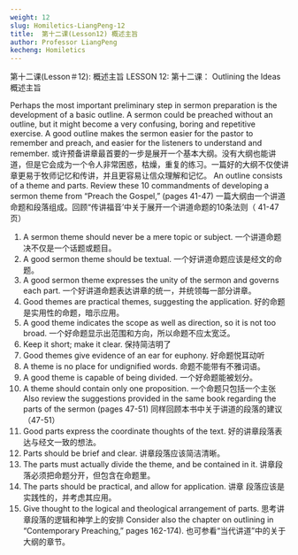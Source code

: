```yaml
---
weight: 12
slug: Homiletics-LiangPeng-12
title:  第十二课(Lesson12) 概述主旨
author: Professor LiangPeng
kecheng: Homiletics
---
```


第十二课(Lesson＃12): 概述主旨
LESSON 12:
第十二课：
Outlining the Ideas
概述主旨

Perhaps the most important preliminary step in sermon preparation is the development of a basic outline. A sermon could be preached without an outline, but it might become a very confusing, boring and repetitive exercise. A good outline makes the sermon easier for the pastor to remember and preach, and easier for the listeners to understand and remember.
或许预备讲章最首要的一步是展开一个基本大纲。没有大纲也能讲道，但是它会成为一个令人非常困惑，枯燥，重复的练习。一篇好的大纲不仅使讲章更易于牧师记忆和传讲，并且更容易让信众理解和记忆。
An outline consists of a theme and parts. Review these 10 commandments of developing a sermon theme from “Preach the Gospel,” (pages 41-47)
一篇大纲由一个讲道命题和段落组成。回顾“传讲福音’中关于展开一个讲道命题的10条法则（ 41-47 页）
1. A sermon theme should never be a mere topic or subject.
一个讲道命题决不仅是一个话题或题目。
2. A good sermon theme should be textual.
一个好讲道命题应该是经文的命题。
3. A good sermon theme expresses the unity of the sermon and governs each part.
一个好讲道命题表达讲章的统一，并统领每一部分讲章。
4. Good themes are practical themes, suggesting the application.
好的命题是实用性的命题，暗示应用。
5. A good theme indicates the scope as well as direction, so it is not too broad.
一个好命题显示出范围和方向，所以命题不应太宽泛。
6. Keep it short; make it clear.
保持简洁明了
7. Good themes give evidence of an ear for euphony.
好命题悦耳动听
8. A theme is no place for undignified words.
命题不能带有不雅词语。
9. A good theme is capable of being divided.
一个好命题能被划分。
10. A theme should contain only one proposition.
一个命题只包括一个主张
Also review the suggestions provided in the same book regarding the parts of the sermon (pages 47-51)
同样回顾本书中关于讲道的段落的建议（47-51）
1. Good parts express the coordinate thoughts of the text.
好的讲章段落表达与经文一致的想法。
2. Parts should be brief and clear.
讲章段落应该简洁清晰。
3. The parts must actually divide the theme, and be contained in it.
讲章段落必须把命题分开，但包含在命题里。
4. The parts should be practical, and allow for application.
讲章 段落应该是实践性的，并考虑其应用。
5. Give thought to the logical and theological arrangement of parts.
思考讲章段落的逻辑和神学上的安排
Consider also the chapter on outlining in “Contemporary Preaching,” pages 162-174).
也可参看“当代讲道”中的关于大纲的章节。
